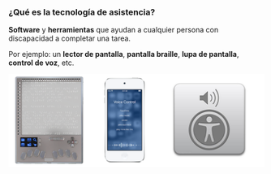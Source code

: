 ### ¿Qué es la tecnología de asistencia?

__Software__ y __herramientas__ que ayudan a cualquier persona con discapacidad a completar una tarea.

Por ejemplo: un __lector de pantalla__, __pantalla braille__, __lupa de pantalla__, __control de voz__, etc.

![Tecnología de asistencia](media/asistencia.png)  <!-- .element: style="height: 200px;" --> 